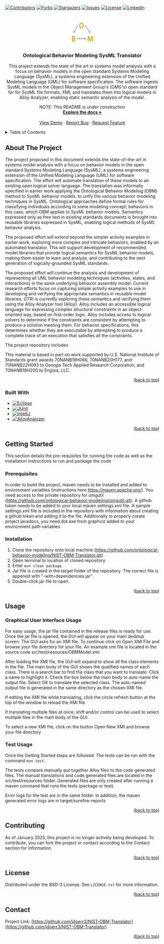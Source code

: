 <!-- Improved compatibility of back to top link: See: https://github.com/othneildrew/Best-README-Template/pull/73 -->
<a name="readme-top"></a>
[![Contributors][contributors-shield]][contributors-url]
[![Forks][forks-shield]][forks-url]
[![Stargazers][stars-shield]][stars-url]
[![Issues][issues-shield]][issues-url]
[![License][license-shield]][license-url]
[![LinkedIn][linkedin-shield]][linkedin-url]



<!-- PROJECT LOGO -->
<br />
<div align="center">
  <a href="https://github.com/jdoerr3/NIST-OBM-Translator">
    <img src="images/OBM.png" alt="Logo" width="80" height="80" style="background-color:white;">
  </a>

<h3 align="center">Ontological Behavior Modeling SysML Translator</h3>

  <p align="center">
    This project extends the state of the art in systems model analysis with a focus on behavior models in the open standard Systems Modeling Language (SysML), a systems engineering extension of the Unified Modeling Language (UML) for software specification. The software ingests SysML models in the Object Management Group's (OMG's) open standard for for SysML file formats, XMI, and translates them into logical models in Alloy Analyzer, enabling static semantic analysis of the model.

NOTE: This README is under construction 
    <br />
    <a href="https://github.com/ontological-behavior-modeling/NIST-OBM-Translator/wiki"><strong>Explore the docs »</strong></a>
    <br />
    <br />
    <a href="https://github.com/jdoerr3/NIST-OBM-Translator">View Demo</a>
    ·
    <a href="https://github.com/jdoerr3/NIST-OBM-Translator/issues">Report Bug</a>
    ·
    <a href="https://github.com/jdoerr3/NIST-OBM-Translator/issues">Request Feature</a>
  </p>
</div>



<!-- TABLE OF CONTENTS -->
<details>
  <summary>Table of Contents</summary>
  <ol>
    <li>
      <a href="#about-the-project">About The Project</a>
      <ul>
        <li><a href="#built-with">Built With</a></li>
      </ul>
    </li>
    <li>
      <a href="#getting-started">Getting Started</a>
      <ul>
        <li><a href="#prerequisites">Prerequisites</a></li>
        <li><a href="#installation">Installation</a></li>
      </ul>
    </li>
    <li><a href="#usage">Usage</a></li>
    <li><a href="#roadmap">Roadmap</a></li>
    <li><a href="#contributing">Contributing</a></li>
    <li><a href="#license">License</a></li>
    <li><a href="#contact">Contact</a></li>
    <li><a href="#acknowledgments">Acknowledgments</a></li>
  </ol>
</details>



<!-- ABOUT THE PROJECT -->
## About The Project

The project proposed in this document extends the state-of-the-art in systems model analysis with a focus on behavior models in the open standard Systems Modeling Language (SysML), a systems engineering extension of the Unified Modeling Language (UML) for software specification. The effort will automate translation of these models to an existing open logical solver language. The translation was informally specified in earlier work applying the Ontological Behavior Modeling (OBM) method to SysML behavior models, to unify the various behavior modeling techniques in SysML. Ontological approaches define formal rules for classifying individuals according to some modeling concept, behaviors in this case, which OBM applies to SysML behavior models. Semantics expressed only as free text in existing standards documents is brought into reusable libraries expressed in SysML, enabling logical methods of SysML behavior analysis.

The proposed effort will extend beyond the simpler activity examples in earlier work, exploring more complex and intricate behaviors, enabled by an automated translator. This will support development of recommended model libraries that provide logical semantics for SysML behavior models, making them easier to learn and analyze, and contributing to the next generation of logically-grounded SysML standards.

The proposed effort will continue the analysis and development of representing all UML behavior modeling techniques (activities, states, and interactions) in the same underlying behavior assembly model. Current research efforts focus on capturing simple activity examples to use in developing and verifying the appropriate semantics in reusable model libraries. GTRI is currently exploring these semantics and verifying them using the Alloy Analyzer tool (Alloy). Alloy includes an accessible logical language for expressing complex structural constraints in an object-oriented way, based on first-order logic. Alloy includes access to logical solvers to determine if the constraints are consistent by attempting to produce a solution meeting them. For behavior specifications, this determines whether they are executable by attempting to produce a complete trace of an execution that satisfies all the constraints.

The project repository includes 

This material is based in part on work supported by U.S. National Institute of Standards grant awards 70NANB19H066, 70NANB20H177, and 70NANB22H093 to Georgia Tech Applied Research Corporation, and 70NANB18H200 to Engisis, LLC.

<p align="right">(<a href="#readme-top">back to top</a>)</p>



### Built With

* [![Eclipse][eclipse-ide]][eclipse-url]
* [![JUnit][junit-shield]][junit-url]
* [![IntelliJ][intellij-shield]][intellij-url]
* [![AlloyAnalyzer][alloy_analyzer-shield]][alloy_analyzer-url]

<p align="right">(<a href="#readme-top">back to top</a>)</p>



<!-- GETTING STARTED -->
## Getting Started

This section details the pre-requisites for running the code as well as the installation instructions to run and package the code

[comment]: <> (This is an example of how you may give instructions on setting up your project locally.)

[comment]: <> (To get a local copy up and running follow these simple example steps.)

### Prerequisites

In order to build the project, maven needs to be installed and added to environment variables (instructions here https://maven.apache.org/).
You need access to the private repository for omgutil (https://github.com/ontological-behavior-modeling/omgutil.git). 
A github token needs to be added to your local maven settings.xml file. A sample settings.xml file is included in the repository with information about creating a github token and adding it to the file.
Additionally to properly create project javadocs, you need dot.exe from graphviz added to your environment path variables

[comment]: <> (This is an example of how to list things you need to use the software and how to install them.)

[comment]: <> (* npm)

[comment]: <> (  ```sh)

[comment]: <> (  npm install npm@latest -g)

[comment]: <> (  ```)

### Installation
1. Clone the repository onto local machine (https://github.com/ontological-behavior-modeling/NIST-OBM-Translator.git).
2. Open terminal to location of cloned repository.
3. Enter <code>mvn clean package</code>.
4. Jar file is created in the target folder of the repository. The correct file is appened with "-with-dependencies.jar".
5. Double-click jar file to open.

[comment]: <> (1. Get a free API Key at [https://example.com]&#40;https://example.com&#41;)

[comment]: <> (2. Clone the repo)

[comment]: <> (   ```sh)

[comment]: <> (   git clone https://github.com/jdoerr3/NIST-OBM-Translator.git)

[comment]: <> (   ```)

[comment]: <> (3. Install NPM packages)

[comment]: <> (   ```sh)

[comment]: <> (   npm install)

[comment]: <> (   ```)

[comment]: <> (4. Enter your API in `config.js`)

[comment]: <> (   ```js)

[comment]: <> (   const API_KEY = 'ENTER YOUR API';)

[comment]: <> (   ```)

<p align="right">(<a href="#readme-top">back to top</a>)</p>



<!-- USAGE EXAMPLES -->
## Usage

### Graphical User Interface Usage
For easy usage, the jar file contained in the release files is ready for use. Once the jar file is opened, the GUI will appear on your main desktop screen. The GUI asks for an XMI file. To continue click on Open XMI File and browse your file directory for your file. An example xmi file is located in the source code src/test/resouces/OBMModel.xmi.

After loading the XMI file, the GUI will expand to show all the class elements in the file. The main body of the GUI shows the qualified names of each class. There is a search bar to find the class that you want to translate. Click a name to highlight it. Check the box below the main body to auto-name the output file. Select OK to translate the selected class. The auto-named output file is generated in the same directory as the chosen XMI file.

If editing the XMI file while translating, click the circle refresh button at the top of the window to reload the XMI file.

If translating multiple files at once, shift and/or control can be used to select multiple files in the main body of the GUI.

To select a new XMI file, click on the button Open New XMI and browse your file directory

### Test Usage
Once the Getting Started steps are followed. The tests can be run with the command <code>mvn test</code>.

The tests compare manually put together Alloy files to the code generated files. The manual translations and code generated files are located in the src/test/resources folder. Generated files are only created after running a maven command that runs the tests (package or test).

Error logs for the test are in the same folder. In addition, the maven generated error logs are in target/surefire-reports

<p align="right">(<a href="#readme-top">back to top</a>)</p>



<!-- CONTRIBUTING -->
## Contributing

As of January 2025, this project is no longer actively being developed. To contribute, you can fork the project or contact according to the Contact section for information.


<p align="right">(<a href="#readme-top">back to top</a>)</p>



<!-- LICENSE -->
## License

Distributed under the BSD-3 License. See `LICENSE.txt` for more information.

<p align="right">(<a href="#readme-top">back to top</a>)</p>



<!-- CONTACT -->
## Contact

Project Link: [https://github.com/jdoerr3/NIST-OBM-Translator](https://github.com/jdoerr3/NIST-OBM-Translator)

<p align="right">(<a href="#readme-top">back to top</a>)</p>




<!-- MARKDOWN LINKS & IMAGES -->
<!-- https://www.markdownguide.org/basic-syntax/#reference-style-links -->
[contributors-shield]: https://img.shields.io/github/contributors/jdoerr3/NIST-OBM-Translator.svg?style=for-the-badge
[contributors-url]: https://github.com/jdoerr3/NIST-OBM-Translator/graphs/contributors
[forks-shield]: https://img.shields.io/github/forks/jdoerr3/NIST-OBM-Translator.svg?style=for-the-badge
[forks-url]: https://github.com/jdoerr3/NIST-OBM-Translator/network/members
[stars-shield]: https://img.shields.io/github/stars/jdoerr3/NIST-OBM-Translator.svg?style=for-the-badge
[stars-url]: https://github.com/jdoerr3/NIST-OBM-Translator/stargazers
[issues-shield]: https://img.shields.io/github/issues/jdoerr3/NIST-OBM-Translator.svg?style=for-the-badge
[issues-url]: https://github.com/jdoerr3/NIST-OBM-Translator/issues
[license-shield]: https://img.shields.io/github/license/jdoerr3/NIST-OBM-Translator.svg?style=for-the-badge
[license-url]: https://github.com/jdoerr3/NIST-OBM-Translator/blob/master/LICENSE.txt
[linkedin-shield]: https://img.shields.io/badge/-LinkedIn-black.svg?style=for-the-badge&logo=linkedin&colorB=555
[linkedin-url]: https://linkedin.com/in/linkedin_username
[eclipse-url]: https://eclipseide.org/
[eclipse-ide]: https://img.shields.io/badge/eclipse_modeling_framework-2C2255?style=for-the-badge&logo=eclipseide
[JUnit-shield]: https://img.shields.io/badge/junit5-25A162?style=for-the-badge&logo=junit5&logoColor=white
[JUnit-url]: https://junit.org/junit5/
[intellij-shield]: https://img.shields.io/badge/intellij_idea-000000?style=for-the-badge&logo=intellijidea
[intellij-url]: https://www.jetbrains.com/
[alloy_analyzer-shield]: https://img.shields.io/badge/-Alloy%20Analyzer-green
[alloy_analyzer-url]: https://alloytools.org/

